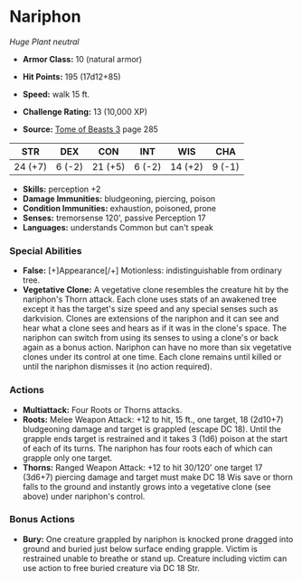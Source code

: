 # Nariphon

*Huge* *Plant* *neutral*

- **Armor Class:** 10 (natural armor)
- **Hit Points:** 195 (17d12+85)
- **Speed:** walk 15 ft.

- **Challenge Rating:** 13 (10,000 XP)
- **Source:** [Tome of Beasts 3](https://koboldpress.com/kpstore/product/tome-of-beasts-3-for-5th-edition/) page 285

| STR | DEX | CON | INT | WIS | CHA |
| --- | --- | --- | --- | --- | --- |
| 24 (+7) | 6 (-2) | 21 (+5) | 6 (-2) | 14 (+2) | 9 (-1) |

- **Skills:** perception +2
- **Damage Immunities:** bludgeoning, piercing, poison
- **Condition Immunities:** exhaustion, poisoned, prone
- **Senses:** tremorsense 120', passive Perception 17
- **Languages:** understands Common but can't speak

### Special Abilities

- **False:** [+]Appearance[/+] Motionless: indistinguishable from ordinary tree.
- **Vegetative Clone:** A vegetative clone resembles the creature hit by the nariphon's Thorn attack. Each clone uses stats of an awakened tree except it has the target's size speed and any special senses such as darkvision. Clones are extensions of the nariphon and it can see and hear what a clone sees and hears as if it was in the clone's space. The nariphon can switch from using its senses to using a clone's or back again as a bonus action. Nariphon can have no more than six vegetative clones under its control at one time. Each clone remains until killed or until the nariphon dismisses it (no action required).

### Actions

- **Multiattack:** Four Roots or Thorns attacks.
- **Roots:** Melee Weapon Attack: +12 to hit, 15 ft., one target, 18 (2d10+7) bludgeoning damage and target is grappled (escape DC 18). Until the grapple ends target is restrained and it takes 3 (1d6) poison at the start of each of its turns. The nariphon has four roots each of which can grapple only one target.
- **Thorns:** Ranged Weapon Attack: +12 to hit 30/120' one target 17 (3d6+7) piercing damage and target must make DC 18 Wis save or thorn falls to the ground and instantly grows into a vegetative clone (see above) under nariphon's control.

### Bonus Actions

- **Bury:** One creature grappled by nariphon is knocked prone dragged into ground and buried just below surface ending grapple. Victim is restrained unable to breathe or stand up. Creature including victim can use action to free buried creature via DC 18 Str.


